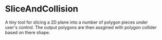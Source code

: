 # SliceAndCollision
A tiny tool for slicing a 2D plane into a number of polygon pieces under user's control. The output polygons are then assgined with polygon collider based on there shape.
